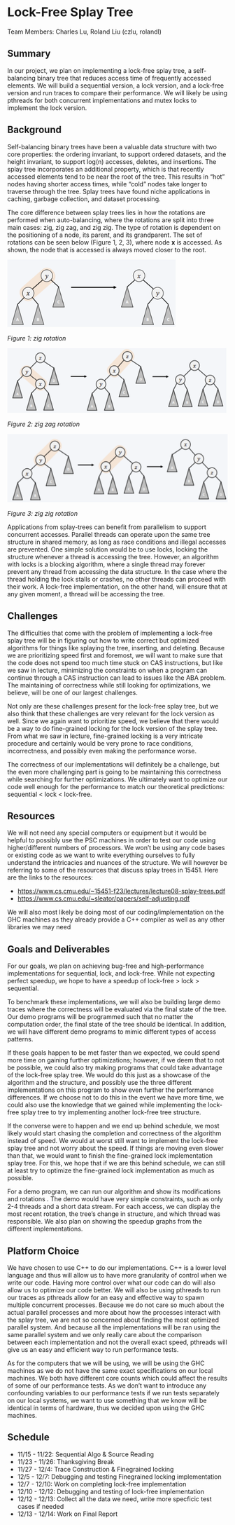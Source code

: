 # Lock-Free Splay Tree 

Team Members: Charles Lu, Roland Liu (czlu, rolandl)

## Summary
In our project, we plan on implementing a lock-free splay tree, a self-balancing binary tree that reduces access time of frequently accessed elements. We will build a sequential version, a lock version, and a lock-free version and run traces to compare their performance. We will likely be using pthreads for both concurrent implementations and mutex locks to implement the lock version.

## Background
Self-balancing binary trees have been a valuable data structure with two core properties: the ordering invariant, to support ordered datasets, and the height invariant, to support log(n) accesses, deletes, and insertions. The splay tree incorporates an additional property, which is that recently accessed elements tend to be near the root of the tree. This results in “hot” nodes having shorter access times, while “cold” nodes take longer to traverse through the tree. Splay trees have found niche applications in caching, garbage collection, and dataset processing.

The core difference between splay trees lies in how the rotations are performed when auto-balancing, where the rotations are split into three main cases: zig, zig zag, and zig zig. The type of rotation is dependent on the positioning of a node, its parent, and its grandparent. The set of rotations can be seen below (Figure 1, 2, 3), where node **x** is accessed. As shown, the node that is accessed is always moved closer to the root.  

![zig rotation](images/figure1.png)

*Figure 1: zig rotation*

![zig zag rotation](images/figure2.png)

*Figure 2: zig zag rotation*

![zig zig rotation](images/figure3.png)

*Figure 3: zig zig rotation*

Applications from splay-trees can benefit from parallelism to support concurrent accesses. Parallel threads can operate upon the same tree structure in shared memory, as long as race conditions and illegal accesses are prevented. One simple solution would be to use locks, locking the structure whenever a thread is accessing the tree. However, an algorithm with locks is a blocking algorithm, where a single thread may forever prevent any thread from accessing the data structure. In the case where the thread holding the lock stalls or crashes, no other threads can proceed with their work. A lock-free implementation, on the other hand, will ensure that at any given moment, a thread will be accessing the tree.

## Challenges
The difficulties that come with the problem of implementing a lock-free splay tree will be in figuring out how to write correct but optimized algorithms for things like splaying the tree, inserting, and deleting. Because we are prioritizing speed first and foremost, we will want to make sure that the code does not spend too much time stuck on CAS instructions, but like we saw in lecture, minimizing the constraints on when a program can continue through a CAS instruction can lead to issues like the ABA problem. The maintaining of correctness while still looking for optimizations, we believe, will be one of our largest challenges.

Not only are these challenges present for the lock-free splay tree, but we also think that these  challenges are very relevant for the lock version as well. Since we again want to prioritize speed, we believe that there would be a way to do fine-grained locking for the lock version of the splay tree. From what we saw in lecture, fine-grained locking is a very intricate procedure and certainly would be very prone to race conditions, incorrectness, and possibly even making the performance worse.

The correctness of our implementations will definitely be a challenge, but the even more challenging part is going to be maintaining this correctness while searching for further optimizations. We ultimately want to optimize our code well enough for the performance to match our theoretical predictions: sequential < lock < lock-free.

## Resources
We will not need any special computers or equipment but it would be helpful to possibly use the PSC machines in order to test our code using higher/different numbers of processors. We won’t be using any code bases or existing code as we want to write everything ourselves to fully understand the intricacies and nuances of the structure. We will however be referring to some of the resources that discuss splay trees in 15451. Here are the links to the resources:
* https://www.cs.cmu.edu/~15451-f23/lectures/lecture08-splay-trees.pdf
* https://www.cs.cmu.edu/~sleator/papers/self-adjusting.pdf

We will also most likely be doing most of our coding/implementation on the GHC machines as they already provide a C++ compiler as well as any other libraries we may need

## Goals and Deliverables
For our goals, we plan on achieving bug-free and high-performance implementations for sequential, lock, and lock-free. While not expecting perfect speedup, we hope to have a speedup of lock-free > lock > sequential. 

To benchmark these implementations, we will also be building large demo traces where the correctness will be evaluated via the final state of the tree. Our demo programs will be programmed such that no matter the computation order, the final state of the tree should be identical. In addition, we will have different demo programs to mimic different types of access patterns. 

If these goals happen to be met faster than we expected, we could spend more time on gaining further optimizations; however, if we deem that to not be possible, we could also try making programs that could take advantage of the lock-free splay tree. We would do this just as a showcase of the algorithm and the structure, and possibly use the three different implementations on this program to show even further the performance differences. If we choose not to do this in the event we have more time, we could also use the knowledge that we gained while implementing the lock-free splay tree to try implementing another lock-free tree structure.

If the converse were to happen and we end up behind schedule, we most likely would start chasing the completion and correctness of the algorithm instead of speed. We would at worst still want to implement the lock-free splay tree and not worry about the speed. If things are moving even slower than that, we would want to finish the fine-grained lock implementation splay tree. For this, we hope that if we are this behind schedule, we can still at least try to optimize the fine-grained lock implementation as much as possible.

For a demo program, we can run our algorithm and show its modifications and rotations . The demo would have very simple constraints, such as only 2-4 threads and a short data stream. For each access, we can display the most recent rotation, the tree’s change in structure, and which thread was responsible. We also plan on showing the speedup graphs from the different implementations.


## Platform Choice
We have chosen to use C++ to do our implementations. C++ is a lower level language and thus will allow us to have more granularity of control when we write our code. Having more control over what our code can do will also allow us to optimize our code better. We will also be using pthreads to run our traces as pthreads allow for an easy and effective way to spawn multiple concurrent processes. Because we do not care so much about the actual parallel processes and more about how the processes interact with the splay tree, we are not so concerned about finding the most optimized parallel system. And because all the implementations will be ran using the same parallel system and we only really care about the comparison between each implementation and not the overall exact speed, pthreads will give us an easy and efficient way to run performance tests. 

As for the computers that we will be using, we will be using the GHC machines as we do not have the same exact specifications on our local machines. We both have different core counts which could affect the results of some of our performance tests. As we don’t want to introduce any confounding variables to our performance tests if we run tests separately on our local systems, we want to use something that we know will be identical in terms of hardware, thus we decided upon using the GHC machines.

## Schedule

* 11/15 - 11/22: Sequential Algo & Source Reading
* 11/23 - 11/26: Thanksgiving Break
* 11/27 - 12/4: Trace Construction & Finegrained locking 
* 12/5 - 12/7: Debugging and testing Finegrained locking implementation
* 12/7 - 12/10: Work on completing lock-free implementation
* 12/10 - 12/12: Debugging and testing of lock-free implementation
* 12/12 - 12/13: Collect all the data we need, write more specficic test cases if needed
* 12/13 - 12/14: Work on Final Report 

